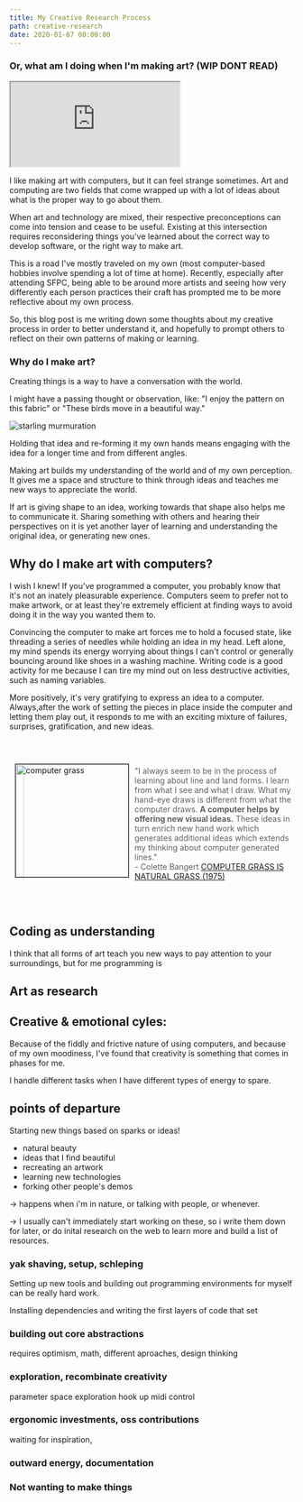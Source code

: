 ```yaml
---
title: My Creative Research Process
path: creative-research
date: 2020-01-07 00:00:00
---
```


### Or, what am I doing when I'm making art? (WIP DONT READ)

<iframe src="https://maxbittker.github.io/chromatophore/"></iframe>

I like making art with computers, but it can feel strange sometimes. Art and computing are two fields that come wrapped up with a lot of ideas about what is the proper way to go about them.

When art and technology are mixed, their respective preconceptions can come into tension and cease to be useful. Existing at this intersection requires reconsidering things you've learned about the correct way to develop software, or the right way to make art.

This is a road I've mostly traveled on my own (most computer-based hobbies involve spending a lot of time at home). Recently, especially after attending SFPC, being able to be around more artists and seeing how very differently each person practices their craft has prompted me to be more reflective about my own process.

So, this blog post is me writing down some thoughts about my creative process in order to better understand it, and hopefully to prompt others to reflect on their own patterns of making or learning.

### Why do I make art?

Creating things is a way to have a conversation with the world.

I might have a passing thought or observation, like: "I enjoy the pattern on this fabric" or "These birds move in a beautiful way."

![starling murmuration](https://cdn.hswstatic.com/gif/murmuration.jpg)

Holding that idea and re-forming it my own hands means engaging with the idea for a longer time and from different angles.

Making art builds my understanding of the world and of my own perception. It gives me a space and structure to think through ideas and teaches me new ways to appreciate the world.

If art is giving shape to an idea, working towards that shape also helps me to communicate it. Sharing something with others and hearing their perspectives on it is yet another layer of learning and understanding the original idea, or generating new ones.

## Why do I make art with computers?

I wish I knew! If you've programmed a computer, you probably know that it's not an inately pleasurable experience. Computers seem to prefer not to make artwork, or at least they're extremely efficient at finding ways to avoid doing it in the way you wanted them to.

Convincing the computer to make art forces me to hold a focused state, like threading a series of needles while holding an idea in my head. Left alone, my mind spends its energy worrying about things I can't control or generally bouncing around like shoes in a washing machine. Writing code is a good activity for me because I can tire my mind out on less destructive activities, such as naming variables.

More positively, it's very gratifying to express an idea to a computer. Always,after the work of setting the pieces in place inside the computer and letting them play out, it responds to me with an exciting mixture of failures, surprises, gratification, and new ideas.

<br>
<br>
<img src="https://www.atariarchives.org/artist/images/page20-1.jpg" alt="computer grass" style="float:left; width:200px; margin:10px ; border: 1px solid black;">

> "I always seem to be in the process of learning about line and land forms. I learn from what I see and what I draw. What my hand-eye draws is different from what the computer draws. **A computer helps by offering new visual ideas.** These ideas in turn enrich new hand work which generates additional ideas which extends my thinking about computer generated lines."
> <br> - Colette Bangert [COMPUTER GRASS IS NATURAL GRASS (1975) ](https://www.atariarchives.org/artist/sec5.php)

<div style="clear:both;"></div>
<br>
<br>

<!-- Another aspect of using computers to make art is the feeling of control. I think that working with a material that gives me precise control over its final shape feels pleasurable and safe to me in a way that music, paint, clay, or wood don't. But that may be reflective of my skills more than it is reflective of  -->

## Coding as understanding

I think that all forms of art teach you new ways to pay attention to your surroundings, but for me programming is

## Art as research

## Creative & emotional cyles:

Because of the fiddly and frictive nature of using computers, and because of my own moodiness, I've found that creativity is something that comes in phases for me.

I handle different tasks when I have different types of energy to spare.

## points of departure

Starting new things based on sparks or ideas!

- natural beauty
- ideas that I find beautiful
- recreating an artwork
- learning new technologies
- forking other people's demos

-> happens when i'm in nature, or talking with people, or whenever.

-> I usually can't immediately start working on these, so i write them down for later, or do inital research on the web to learn more and build a list of resources.

### yak shaving, setup, schleping

Setting up new tools and building out programming environments for myself can be really hard work.

Installing dependencies and writing the first layers of code that set

### building out core abstractions

requires optimism, math, different aproaches, design thinking

### exploration, recombinate creativity

parameter space exploration
hook up midi control

### ergonomic investments, oss contributions

waiting for inspiration,

### outward energy, documentation

### Not wanting to make things
